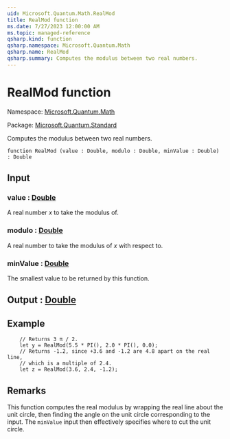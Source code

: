 ```yaml
---
uid: Microsoft.Quantum.Math.RealMod
title: RealMod function
ms.date: 7/27/2023 12:00:00 AM
ms.topic: managed-reference
qsharp.kind: function
qsharp.namespace: Microsoft.Quantum.Math
qsharp.name: RealMod
qsharp.summary: Computes the modulus between two real numbers.
---
```


# RealMod function

Namespace: [Microsoft.Quantum.Math](xref:Microsoft.Quantum.Math)

Package: [Microsoft.Quantum.Standard](https://nuget.org/packages/Microsoft.Quantum.Standard)


Computes the modulus between two real numbers.

```qsharp
function RealMod (value : Double, modulo : Double, minValue : Double) : Double
```


## Input

### value : [Double](xref:microsoft.quantum.qsharp.valueliterals#double-literals)

A real number $x$ to take the modulus of.


### modulo : [Double](xref:microsoft.quantum.qsharp.valueliterals#double-literals)

A real number to take the modulus of $x$ with respect to.


### minValue : [Double](xref:microsoft.quantum.qsharp.valueliterals#double-literals)

The smallest value to be returned by this function.



## Output : [Double](xref:microsoft.quantum.qsharp.valueliterals#double-literals)



## Example

```qsharp    // Returns 3 π / 2.    let y = RealMod(5.5 * PI(), 2.0 * PI(), 0.0);    // Returns -1.2, since +3.6 and -1.2 are 4.8 apart on the real line,    // which is a multiple of 2.4.    let z = RealMod(3.6, 2.4, -1.2);```

## Remarks

This function computes the real modulus by wrapping the realline about the unit circle, then finding the angle on theunit circle corresponding to the input.The `minValue` input then effectively specifies where to cut theunit circle.